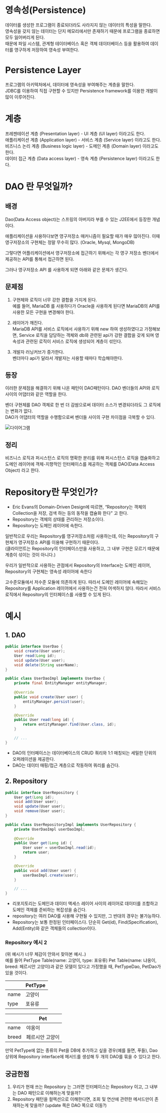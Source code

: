 
# 영속성(Persistence)
데이터를 생성한 프로그램이 종료되더라도 사라지지 않는 데이터의 특성을 말한다.  
영속성을 갖지 않는 데이터는 단지 메모리에서만 존재하기 때문에 프로그램을 종료하면 모두 잃어버리게 된다.   
때문에 파일 시스템, 관계형 테이터베이스 혹은 객체 데이터베이스 등을 활용하여 데이터를 영구하게 저장하여 영속성 부여한다.  

# Persistence Layer
프로그램의 아키텍처에서, 데이터에 영속성을 부여해주는 계층을 말한다.  
JDBC를 이용하여 직접 구현할 수 있지만 Persistence framework를 이용한 개발이 많이 이루어진다.

# 계층
프레젠테이션 계층 (Presentation layer) - UI 계층 (UI layer) 이라고도 한다.  
애플리케이션 계층 (Application layer) - 서비스 계층 (Service layer) 이라고도 한다.  
비즈니스 논리 계층 (Business logic layer) - 도메인 계층 (Domain layer) 이라고도 한다.  
데이터 접근 계층 (Data access layer) - 영속 계층 (Persistence layer) 이라고도 한다.  

# DAO 란 무엇일까?
## 배경
Dao(Data Access object)는 스프링의 아버지라 부를 수 있는 J2EE에서 등장한 개념이다.

애플리케이션을 사용하다보면 영구저장소 매커니즘이 필요할 때가 매우 많아진다. 이때 영구저장소의 구현체는 정말 무수히 많다. (Oracle, Mysql, MongoDB)

그렇다면 어플리케이션에서 영구저장소에 접근하기 위해서는 각 영구 저장소 벤더에서 제공하는 API를 통해서 접근하면 된다.

그러나 영구저장소 API 를 사용하게 되면 아래와 같은 문제가 생긴다.

## 문제점
1. 구현체와 로직이 너무 강한 결합을 가지게 된다.  
예를 들어, MariaDB 를 사용하다가 Oracle을 사용하게 된다면 MariaDB의 API를 사용한 모든 구현을 변경해야 한다.

2. 레이어가 깨진다.  
MariaDB API를 서비스 로직에서 사용하기 위해 new 하여 생성하였다고 가정해보면, Service 로직을 담당하는 객체와 db와 관련된 api가 강한 결합을 갖게 되며 영속성과 관련된 로직이 서비스 로직에 생성되어 계층이 섞인다.

3. 개발자 러닝커브가 증가한다.  
벤더마다 api가 달라서 개발자는 사용할 때마다 학습해야한다.

## 등장
이러한 문제점을 해결하기 위해 나온 패턴이 DAO패턴이다. DAO 벤더들의 API와 로직 사이의 어댑터와 같은 역할을 한다. 

벤더 구현체를 DAO 객체로 한 번 더 감쌈으로써 데이터 소스가 변경되더라도 그 로직에는 변화가 없다.  
DAO가 어댑터의 역할을 수행함으로써 벤더들 사이의 구현 차이점을 극복할 수 있다.

![다이어그램](https://www.oracle.com/ocom/groups/public/@otn/documents/digitalasset/145996.jpg)

## 정리
비즈니스 로직과 퍼시스턴스 로직의 명확한 분리를 위해 퍼시스턴스 로직을 캡슐화하고 도메인 레이어에 객체-지향적인 인터페이스를 제공하는 객체를 DAO(Data Access Object) 라고 한다.  

# Repository란 무엇인가?
- Eric Evans의 Domain-Driven Design에 따르면, “Repository는 객체의 Collection을 저장, 검색 하는 등의 동작을 캡슐화 한다” 고 한다.  
- Repository는 객체의 상태를 관리하는 저장소이다. 
- Repository는 도메인 레이어에 속한다. 

일반적으로 우리는 Repository를 영구저장소처럼 사용하는데, 이는 Repository의 구현체가 영구저장소 API를 이용해 구현하기 때문이다.   
(클라이언트는 Repository의 인터페이스만을 사용하고, 그 내부 구현은 모르기 때문에 계층이 섞이는 것이 아니다.)  

우리가 일반적으로 사용하는 관점에서 Repository의 Interface는 도메인 레이어,  Repository의 구현체는 영속성 레이어에 속한다  

고수준모듈에서 저수준 모듈에 의존하게 된다. 따라서 도메인 레이어에 속해있는 Repository를 Application 레이어에서 사용하는건 전혀 어색하지 않다. 따라서 서비스로직에서 Repository의 인터페이스를 사용할 수 있게 된다.  

# 예시
## 1. DAO
```java
public interface UserDao {
    void create(User user);
    User read(Long id);
    void update(User user);
    void delete(String userName);
}
```
```java
public class UserDaoImpl implements UserDao {
    private final EntityManager entityManager;
    
    @Override
    public void create(User user) {
        entityManager.persist(user);
    }

    @Override
    public User read(long id) {
        return entityManager.find(User.class, id);
    }

    // ...
}
```

- DAO의 인터페이스는 데이터베이스의 CRUD 쿼리와 1:1 매칭되는 세밀한 단위의 오퍼레이션을 제공한다.
- DAO는 데이터 매핑/접근 계층으로 작동하여 쿼리를 숨긴다.

## 2. Repository
```java
public interface UserRepository {
    User get(Long id);
    void add(User user);
    void update(User user);
    void remove(User user);
}
```
```java
public class UserRepositoryImpl implements UserRepository {
    private UserDaoImpl userDaoImpl;
    
    @Override
    public User get(Long id) {
        User user = userDaoImpl.read(id);
        return user;
    }

    @Override
    public void add(User user) {
        userDaoImpl.create(user);
    }

    // ...
}
```
- 리포지토리는 도메인과 데이터 액세스 레이어 사이의 레이어로 데이터를 조합하고 도메인 객체를 준비하는 복잡성을 숨긴다.  
- repository는 여러 DAO를 사용해 구현될 수 있지만, 그 반대의 경우는 불가능하다.  
- Repository는 보통 한정된 인터페이스다. 단순히 Get(id), Find(Specification), Add(Entity)와 같은 객체들의 collection이다.  

### Repository 예시 2
(위 예시가 너무 체감이 안와서 찾아본 예시..)  
예를 들어 PetType Table(name: 고양이, type: 포유류) Pet Table(name: 냐옹이, breed: 페르시안 고양이)과 같은 모델이 있다고 가정했을 때, PetTypeDao, PetDao가 있을 것이다. 

||PetType|
|---|---|
|name|	고양이|
|type|	포유류|


||Pet|
|---|---|
|name|	야옹이|
|breed|	페르시안 고양이|

만약 PetType에 없는 종류의 Pet을 DB에 추가하고 싶을 경우(예를 들면, 푸들), 
Dao 상위에 Repository interface에 메서드를 생성해 두 개의 DAO를 묶을 수 있다고 한다.


## 궁금한점
1. 우리가 현재 쓰는 Repository 는 그러면 인터페이스는 Repository 이고, 그 내부는 DAO 패턴으로 이해하는게 맞을까?
2. Repository 패턴을 컬렉션으로 이해한다면, 조회 및 연산에 관련한 메서드만이 존재하는게 맞을까? (update 쪽은 DAO 쪽으로 이동?)

